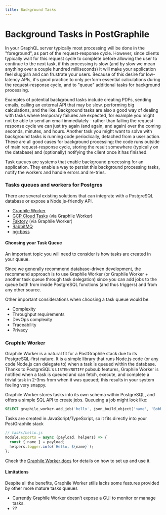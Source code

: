 ```yaml
---
title: Background Tasks
---
```


# Background Tasks in PostGraphile

In your GraphQL server typically most processing will be done in the
"foreground", as part of the request-response cycle. However, since clients
typically wait for this request cycle to complete before allowing the user to
continue to the next task, if this processing is slow (and by slow we mean
anything over a couple hundred milliseconds) it will make your application feel
sluggish and can frustrate your users. Because of this desire for low-latency
APIs, it's good practice to only perform essential calculations during the
request-response cycle, and to "queue" additional tasks for background
processing.

Examples of potential background tasks include creating PDFs, sending emails,
calling an external API that may be slow, performing big calculations, and the
like. Background tasks are also a good way of dealing with tasks where temporary
failures are expected, for example you might not be able to send an email
immediately - rather than failing the request-response cycle we can just try
again (and again, and again) over the coming seconds, minutes, and hours.
Another task you might want to solve with background tasks is running code
periodically, detached from a user action. These are all good cases for
background processing: the code runs outside of main request-response cycle,
storing the result somewhere (typically on the database) and (optionally)
notifying the client once it has finished.

Task queues are systems that enable background processing for an application.
They enable a way to persist this background processing tasks, notify the
workers and handle errors and re-tries.

### Tasks queues and workers for Postgres

There are several existing solutions that can integrate with a PostgreSQL
database or expose a Node.js-friendly API.

- [Graphile Worker](https://worker.graphile.org)
- [GCP Cloud Tasks](https://cloud.google.com/tasks/) (via Graphile Worker)
- [Faktory](http://contribsys.com/faktory/) (via Graphile Worker)
- [RabbitMQ](https://www.rabbitmq.com/)
- [pg-boss](https://www.npmjs.com/package/pg-boss)

#### Choosing your Task Queue

An important topic you will need to consider is how tasks are created in your
queue.

Since we generally recommend database-driven development, the recommend approach
is to use Graphile Worker (or Graphile Worker + another task queue through task
delegation) since you can add jobs to the queue both from inside PostgreSQL
functions (and thus triggers) and from any other source.

Other important considerations when choosing a task queue would be:

- Complexity
- Throughput requirements
- DevOps complexity
- Traceability
- Privacy

### Graphile Worker

Graphile Worker is a natural fit for a PostGraphile stack due to its
PostgreSQL-first nature. It is a simple library that runs Node.js code (or any
code Node.js can delegate to) when a task is queued within the database. Thanks
to PostgreSQL's `LISTEN/NOTIFY` pubsub features, Graphile Worker is notified
when a task is queued and can fetch, execute, and complete a trivial task in
2-3ms from when it was queued; this results in your system feeling very snappy.

Graphile Worker stores tasks into its own schema within PostgreSQL, and offers a
simple SQL API to create jobs. Queueing a job might look like:

```sql
SELECT graphile_worker.add_job('hello', json_build_object('name', 'Bobby Tables'));
```

Tasks are created in JavaScript/TypeScript, so it fits directly into your
PostGraphile stack

```js
// tasks/hello.js
module.exports = async (payload, helpers) => {
  const { name } = payload;
  helpers.logger.info(`Hello, ${name}`);
};
```

Check the [Graphile Worker docs](https://worker.graphile.org) for details
on how to set up and use it.

#### Limitations

Despite all the benefits, Graphile Worker stills lacks some features provided by
other more mature tasks queues

- Currently Graphile Worker doesn’t expose a GUI to monitor or manage tasks.
- ??
